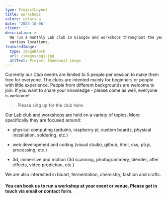 ```yaml
---
type: ProjectLayout
title: workshops
colors: colors-a
date: '2024-10-06'
client: ''
description: >-
  We run a monthly Lab club in Glasgow and workshops throughout the year in
  various locations. 
featuredImage:
  type: ImageBlock
  url: /images/bg1.jpg
  altText: Project thumbnail image
---
```

Currently our Club events are limited to 5 people per session to make them free for everyone. The clubs are intented mainly for beginners or people with little experience. People from different backgrounds are welcome to join. If you want to share your knowledge - please come as well, everyone is welcome!

> Please sing up for the club here:

Our Lab club and workshops are held on a variety of topics. More specifically they are focused around:

*   physical computing (arduino, raspberry pi, custom boards, physical installation, soldering, etc.)

*   web development and coding (visual studio, github, html, css, p5.js, processing, etc.)

*   3d, immersive and motion (3d scanning, photogrammery, blender, after effects, video prodiction, etc.)

We are also interested in bioart, fermentation, chemistry, fashion and crafts.

#### You can book us to run a workshop at your event or venue. Please get in touch via email or contact form.

